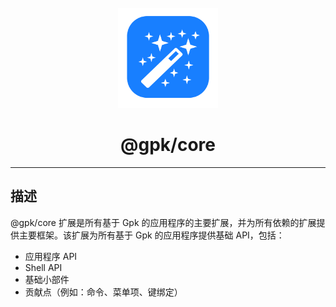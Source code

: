 <div align='center'>

<br />

<img src='https://raw.githubusercontent.com/jaylenchan/gpk/main/logo/gepick.svg?sanitize=true' alt='gepick-logo' width='160px' />

<h1>@gpk/core</h1>

<hr />

</div>

## 描述

@gpk/core 扩展是所有基于 Gpk 的应用程序的主要扩展，并为所有依赖的扩展提供主要框架。该扩展为所有基于 Gpk 的应用程序提供基础 API，包括：

- 应用程序 API
- Shell API
- 基础小部件
- 贡献点（例如：命令、菜单项、键绑定）
